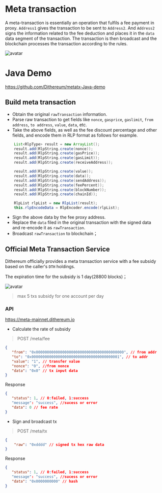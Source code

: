 # Meta transaction
A meta-transaction is essentially an operation that fulfils a fee payment in proxy. `Address1` gives the transaction to be sent to `Address2`. And `Address2` signs the information related to the fee deduction and places it in the `data` data segment of the transaction. The transaction is then broadcast and the blockchain processes the transaction according to the rules.

![avatar](../../images/en_metatx.jpg)

# Java Demo 

https://github.com/Dithereum/metatx-Java-demo

## Build meta transaction
- Obtain the original `rawTransaction` information.
- Parse raw transaction to get fields like `nonce`, `gasprice`, `gaslimit`, `from address`, `to address`, `value`, `data`, etc.
- Take the above fields, as well as the fee discount percentage and other fields, and encode them in RLP format as follows for example.
```Java
    List<RlpType> result = new ArrayList();
    result.add(RlpString.create(nonce));
    result.add(RlpString.create(gasPrice));
    result.add(RlpString.create(gasLimit));
    result.add(RlpString.create(receiveAddress));

    result.add(RlpString.create(value));
    result.add(RlpString.create(data));
    result.add(RlpString.create(sendAddress));
    result.add(RlpString.create(feePercent));
    result.add(RlpString.create(blockNumber));
    result.add(RlpString.create(chainId));

    RlpList rlpList = new RlpList(result);
    this.rlpEncodeData = RlpEncoder.encode(rlpList);
```
- Sign the above data by the fee proxy address.
- Replace the `data` filed in the original transaction with the signed data and re-encode it as `rawTransaction`.
- Broadcast `rawTransaction` to blockchain；

## Official Meta Transaction Service
Dithereum officially provides a meta transaction service with a fee subsidy based on the caller's `DTH` holdings.

The expiration time for the subsidy is 1 day(28800 blocks)；

![avatar](../../images/grade-en.png)

> max 5 txs subsidy for one account per day

### API

https://meta-mainnet.dithereum.io

- Calculate the rate of subsidy
  
>  POST /meta/fee
 ```JSON
 {
    "from": "0x0000000000000000000000000000000000000000", // from addr
    "to": "0x0000000000000000000000000000000000000001", // to addr
    "value": "1", // transfer value
    "nonce": "0", //from nonce
    "data": "0x0" // tx input data
}
 ```
 Response
```JSON
{
   "status": 1, // 0:failed, 1:success
   "message": "success", //sucess or error
   "data": 0 // fee rate
}
```

- Sign and broadcast tx

> POST /meta/tx
```JSON
{
    "raw": "0xdddd" // signed tx hex raw data
}
```
Response
```JSON
{
   "status": 1, // 0:failed, 1:success
   "message": "success", //sucess or error
   "data": "0x0000000000" // hash
}
```